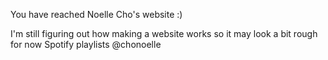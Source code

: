 
You have reached Noelle Cho's website :) 


I'm still figuring out how making a website works so it may look a bit rough for now
Spotify playlists @chonoelle
